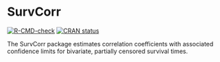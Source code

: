 # SurvCorr

<!-- badges: start -->
[![R-CMD-check](https://github.com/gregorsteiner/SurvCorr/actions/workflows/R-CMD-check.yaml/badge.svg)](https://github.com/gregorsteiner/SurvCorr/actions/workflows/R-CMD-check.yaml)
[![CRAN status](https://www.r-pkg.org/badges/version/SurvCorr)](https://CRAN.R-project.org/package=SurvCorr)
<!-- badges: end -->
  
The SurvCorr package estimates correlation coefficients with associated confidence limits for bivariate, partially censored survival times.
